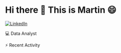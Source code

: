 # Hi there 👋 This is Martin :smile:

[![LinkedIn](https://img.shields.io/badge/-LinkedIn-blue?style=flat&logo=linkedin&logoColor=white)](https://www.linkedin.com/in/martin-vivar-toledo-93901b291/)

:computer: Data Analyst

⚡ Recent Activity

<!--RECENT_ACTIVITY:start-->
<!--RECENT_ACTIVITY:last_update-->
